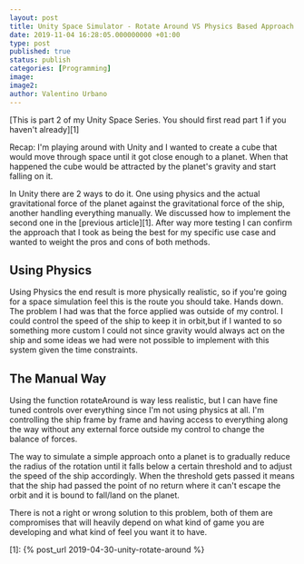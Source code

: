 ```yaml
---
layout: post
title: Unity Space Simulator - Rotate Around VS Physics Based Approach
date: 2019-11-04 16:28:05.000000000 +01:00
type: post
published: true
status: publish
categories: [Programming]
image:
image2:
author: Valentino Urbano
---
```


[This is part 2 of my Unity Space Series. You should first read part 1 if you haven't already][1]

Recap: I'm playing around with Unity and I wanted to create a cube that would move through space until it got close enough to a planet. When that happened the cube would be attracted by the planet's gravity and start falling on it.

In Unity there are 2 ways to do it. One using physics and the actual gravitational force of the planet against the gravitational force of the ship, another handling everything manually. We discussed how to implement the second one in the [previous article][1]. After way more testing I can confirm the approach that I took as being the best for my specific use case and wanted to weight the pros and cons of both methods.

## Using Physics

Using Physics the end result is more physically realistic, so if you're going for a space simulation feel this is the route you should take. Hands down. The problem I had was that the force applied was outside of my control. I could control the speed of the ship to keep it in orbit,but if I wanted to so something more custom I could not since gravity would always act on the ship and some ideas we had were not possible to implement with this system given the time constraints.

## The Manual Way

Using the function rotateAround is way less realistic, but I can have fine tuned controls over everything since I'm not using physics at all. I'm controlling the ship frame by frame and having access to everything along the way without any external force outside my control to change the balance of forces.

The way to simulate a simple approach onto a planet is to gradually reduce the radius of the rotation until it falls below a certain threshold and to adjust the speed of the ship accordingly. When the threshold gets passed it means that the ship had passed the point of no return where it can't escape the orbit and it is bound to fall/land on the planet.


There is not a right or wrong solution to this problem, both of them are compromises that will heavily depend on what kind of game you are developing and what kind of feel you want it to have.

[1]: {% post_url 2019-04-30-unity-rotate-around %}